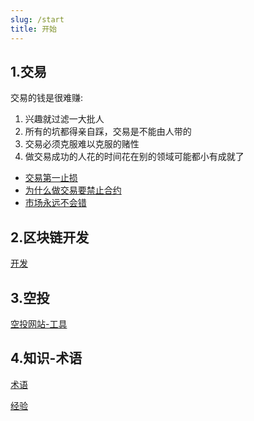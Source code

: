 ```yaml
---
slug: /start
title: 开始
---
```


## 1.交易
交易的钱是很难赚:
1. 兴趣就过滤一大批人
2. 所有的坑都得亲自踩，交易是不能由人带的
3. 交易必须克服难以克服的赌性
4. 做交易成功的人花的时间花在别的领域可能都小有成就了
- [交易第一止损](./trader/止损)
- [为什么做交易要禁止合约](./trader/为什么做交易要禁止合约)
- [市场永远不会错](./trader/市场永远不会错)

## 2.区块链开发
[开发](./develop/readme)

## 3.空投
[空投网站-工具](./空投网站-工具)

## 4.知识-术语
[术语](./知识/术语)

[经验](./知识/思维-越是没有成本的越占用你的时间)